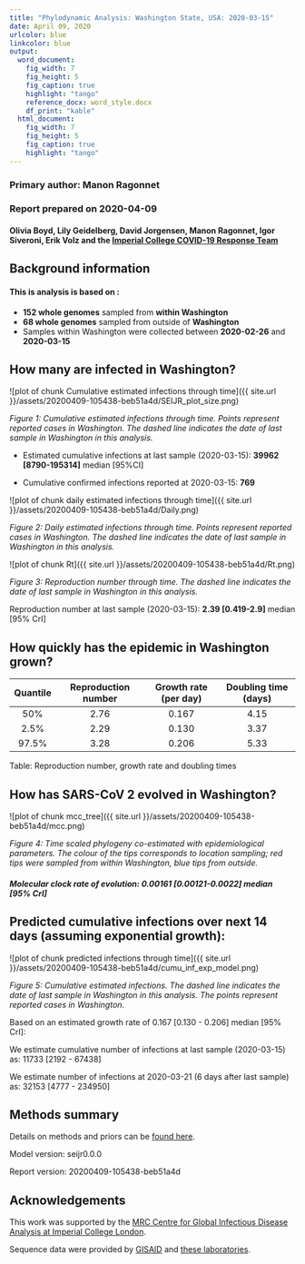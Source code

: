```yaml
---
title: "Phylodynamic Analysis: Washington State, USA: 2020-03-15"
date: April 09, 2020
urlcolor: blue
linkcolor: blue
output:
  word_document:
    fig_width: 7
    fig_height: 5
    fig_caption: true
    highlight: "tango"
    reference_docx: word_style.docx
    df_print: "kable"
  html_document:
    fig_width: 7
    fig_height: 5
    fig_caption: true
    highlight: "tango"
---
```







### Primary author: Manon Ragonnet

### Report prepared on 2020-04-09

#### Olivia Boyd, Lily Geidelberg, David Jorgensen, Manon Ragonnet, Igor Siveroni, Erik Volz and the [Imperial College COVID-19 Response Team](http://sarscov2phylodynamics.org/about/)





## Background information  




#### This is analysis is based on : 
  
* **152 whole genomes** sampled from **within Washington**
* **68 whole genomes** sampled from outside of **Washington**
* Samples within Washington were collected between **2020-02-26** and **2020-03-15**


<!-- ##### To add: [optional plot of sample distribution through time] -->



## How many are infected in Washington?





![plot of chunk Cumulative estimated infections through time]({{ site.url }}/assets/20200409-105438-beb51a4d/SEIJR_plot_size.png)

*Figure 1: Cumulative estimated infections through time. Points represent reported cases in Washington. The dashed line indicates the date of last sample in Washington in this analysis.*


* Estimated cumulative infections at last sample (2020-03-15): **39962 [8790-195314]** median [95%CI]

* Cumulative confirmed infections reported at 2020-03-15: **769**  

<!-- * Cumulative number of active infections at 2020-03-15:   -->



![plot of chunk daily estimated infections through time]({{ site.url }}/assets/20200409-105438-beb51a4d/Daily.png)

*Figure 2: Daily estimated infections through time. Points represent reported cases in Washington. The dashed line indicates the date of last sample in Washington in this analysis.*





![plot of chunk Rt]({{ site.url }}/assets/20200409-105438-beb51a4d/Rt.png)

*Figure 3: Reproduction number through time. The dashed line indicates the date of last sample in Washington in this analysis.*

Reproduction number at last sample (2020-03-15): **2.39 [0.419-2.9]** median [95% CrI]


## How quickly has the epidemic in Washington grown?





| Quantile | Reproduction number | Growth rate (per day) | Doubling time (days) |
|:--------:|:-------------------:|:---------------------:|:--------------------:|
|   50%    |        2.76         |         0.167         |         4.15         |
|   2.5%   |        2.29         |         0.130         |         3.37         |
|  97.5%   |        3.28         |         0.206         |         5.33         |

Table: Reproduction number, growth rate and doubling times





## How has SARS-CoV 2 evolved in Washington?



![plot of chunk mcc_tree]({{ site.url }}/assets/20200409-105438-beb51a4d/mcc.png)

*Figure 4: Time scaled phylogeny co-estimated with epidemiological parameters. The colour of the tips corresponds to location sampling; red tips were sampled from within Washington, blue tips from outside.*



##### Molecular clock rate of evolution: **0.00161 [0.00121-0.0022]** median [95% CrI]  

<!-- #### (optional) Number of introductions into Washington (someone needs to write code to compute this) -->




## Predicted cumulative infections over next 14 days (assuming exponential growth):



![plot of chunk predicted infections through time]({{ site.url }}/assets/20200409-105438-beb51a4d/cumu_inf_exp_model.png)

*Figure 5: Cumulative estimated infections. The dashed line indicates the date of last sample in Washington in this analysis. The points represent reported cases in Washington.*

Based on an estimated growth rate of 0.167 [0.130 - 0.206] median [95% CrI]:  

We estimate cumulative number of infections at last sample (2020-03-15) as: 11733 [2192 - 67438]

We estimate number of infections at 2020-03-21 (6 days after last sample) as:
32153 [4777 - 234950]  




## Methods summary



Details on methods and priors can be [found here](http://whoinfectedwhom.org/seijr0.1.0_methods.pdf).


Model version: seijr0.0.0

Report version: 20200409-105438-beb51a4d


## Acknowledgements

This work was supported by the [MRC Centre for Global Infectious Disease Analysis at Imperial College London](https://www.imperial.ac.uk/mrc-global-infectious-disease-analysis).

Sequence data were provided by [GISAID](http://www.epicov.org) and [these laboratories](http://whoinfectedwhom.org/gisaid_cov2020_acknowledgement_table.xls).


